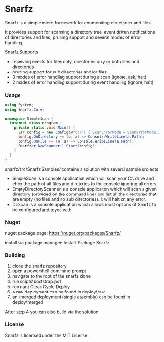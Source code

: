 # Snarfz

Snarfz is a simple micro framework for enumerating directories and files.   

It provides support for scanning a directory tree, event driven notifications 
of directories and files, pruning support and several modes of error handling.

Snarfz Supports
* receiving events for files only, directories only or both files and directories
* pruning support for sub directories and/or files
* 3 modes of error handling support during a scan (ignore, ask, halt)
* 2 modes of error handling support during event handling (ignore, halt)

### Usage

```csharp
using System;
using Snarfz.Core;

namespace SimpleScan {
  internal class Program {
    private static void Main() {
      var config = new Config(@"c:\") { ScanErrorMode = ScanErrorMode.Ignore };
      config.OnDirectory += (o, a) => Console.WriteLine(a.Path);
      config.OnFile += (o, a) => Console.WriteLine(a.Path);
      Snarfzer.NewScanner().Start(config);
    }
  }
}
```

snarfz/src/Snarfz.Samples/ contains a solution with several sample projects

* SimpleScan is a console application which will scan your C:\ drive and ehco the path of all files and diretories to the console ignoring all errors.
* EmptyDirectoryScanner is a console applicaiton which will scan a given directory (provided on the command line) and list all the directories that are empty (no files and no sub directories).  It will halt on any error.
* DirScan is a console application which allows most options of Snarfz to be configured and toyed with

### Nuget

nuget package page:  https://nuget.org/packages/Snarfz/

install via package manager:  Install-Package Snarfz

### Building

1. clone the snarfz repository
2. open a powershell command prompt
3. navigate to the root of the snarfz clone 
4. run scipts\bootstrap.ps1 
5. run nant Clean Cycle Deploy
6. a raw deployment can be found in deploy\raw
7. an ilmerged deployment (single assembly) can be found in deploy\merged

After step 4 you can also build via the solution.

### License

Snarfz is licensed under the MIT License
